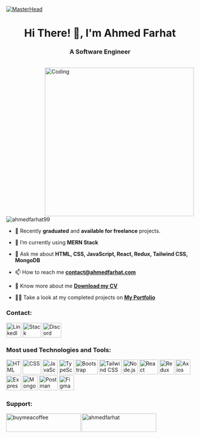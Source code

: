 [![MasterHead](https://res.cloudinary.com/rooot/image/upload/v1680246088/Portfolio/profile/Banner_aqw2fx.gif)](https://ahmedfarhat.com)
<h1 align="center">Hi There! 👋, I'm <span title="ROOT">Ahmed Farhat</span></h1>
<h3 align="center">A Software Engineer</h3>
<br>
<img align="right" alt="Coding" width="400" src="https://res.cloudinary.com/rooot/image/upload/v1727057537/Portfolio/myPicture.png">

<p align="left"> <img src="https://komarev.com/ghpvc/?username=ahmedfarhat99&label=Profile%20views&color=0e75b6&style=flat" alt="ahmedfarhat99" /> </p>

- 🔭 Recently **graduated** and **available for freelance** projects.

- 🌱 I’m currently using **MERN Stack**

- 💬 Ask me about **HTML, CSS, JavaScript, React, Redux, Tailwind CSS, MongoDB**

- 📫 How to reach me **contact@ahmedfarhat.com**

- 📄 Know more about me [**Download my CV**](https://cv.ahmedfarhat.com/en)

- 👨‍💻 Take a look at my completed projects on [**My Portfolio**](https://ahmedfarhat.com/portfolio)


<h3 align="left">Contact:</h3>
<p align="left">
<a href="https://www.linkedin.com/in/ahmedfarhat99/" target="_blank" rel="noreferrer" title="LinkedIn"><img align="center" src="https://res.cloudinary.com/rooot/image/upload/v1680248430/Portfolio/profile/contact/linkedin_du8yzr.svg" alt="LinkedIn" height="40" width="40" /></a>
<a href="https://stackoverflow.com/users/15625010/ahmed-farhat" target="_blank" rel="noreferrer" title="Stack Overflow"><img align="center" src="https://res.cloudinary.com/rooot/image/upload/v1680248507/Portfolio/profile/contact/stack-overflow_j5r35h.svg" alt="Stack Overflow" height="40" width="50" /></a>
<a href="https://alpha.ahmedfarhat.com" target="_blank" rel="noreferrer" title="Discord Server"><img align="center" src="https://res.cloudinary.com/rooot/image/upload/v1680249273/Portfolio/profile/contact/discord_td1qzc.svg" alt="Discord" height="40" width="50" /></a>
</p>


<h3 align="left">Most used Technologies and Tools:</h3>
<p align="left">
<img src="https://res.cloudinary.com/rooot/image/upload/v1727153098/Portfolio/profile/technologies/html.png" alt="HTML" title="HTML" width="40" height="40"/>
<img src="https://res.cloudinary.com/rooot/image/upload/v1727153098/Portfolio/profile/technologies/css.png" alt="CSS" title="CSS" width="50" height="40"/>
<img src="https://res.cloudinary.com/rooot/image/upload/v1727153098/Portfolio/profile/technologies/javascript.png" alt="JavaScript" title="JavaScript" width="40" height="40"/>
<img src="https://res.cloudinary.com/rooot/image/upload/v1727153097/Portfolio/profile/technologies/typescript.png" alt="TypeScript" title="TypeScript" width="40" height="40"/>
<img src="https://res.cloudinary.com/rooot/image/upload/v1727153097/Portfolio/profile/technologies/bootstrap.png" alt="Bootstrap" title="Bootstrap" width="60" height="40"/>
<img src="https://res.cloudinary.com/rooot/image/upload/v1727153101/Portfolio/profile/technologies/tailwindcss.png" alt="Tailwind CSS" title="Tailwind CSS" width="60" height="40"/>
<img src="https://res.cloudinary.com/rooot/image/upload/v1727153100/Portfolio/profile/technologies/nodejs.png" alt="Node.js" title="Node.js" width="40" height="40"/>
<img src="https://res.cloudinary.com/rooot/image/upload/v1727153100/Portfolio/profile/technologies/reactNative.png" alt="React" title="React" width="50" height="40"/>
<img src="https://res.cloudinary.com/rooot/image/upload/v1727153101/Portfolio/profile/technologies/redux.png" alt="Redux" title="Redux" width="40" height="40"/>
<img src="https://res.cloudinary.com/rooot/image/upload/v1727153100/Portfolio/profile/technologies/axios.png" alt="Axios" title="Axios" width="40" height="40"/>
<img src="https://res.cloudinary.com/rooot/image/upload/v1727153098/Portfolio/profile/technologies/express.png" alt="Express.js" title="Express.js" width="40" height="40"/>
<img src="https://res.cloudinary.com/rooot/image/upload/v1727153098/Portfolio/profile/technologies/mongodb.png" alt="MongoDB" title="MongoDB" width="40" height="40"/>
<img src="https://res.cloudinary.com/rooot/image/upload/v1727153100/Portfolio/profile/technologies/postman.png" alt="Postman" title="Postman" width="50" height="40"/>
<img src="https://res.cloudinary.com/rooot/image/upload/v1727153098/Portfolio/profile/technologies/figma.png" alt="Figma" title="Figma" width="40" height="40"/>
</p>


<h3 align="left">Support:</h3>
<p>
<a href="https://ba9chich.com/ahmedfarhat"><img align="left" src="https://res.cloudinary.com/rooot/image/upload/v1680253188/Portfolio/profile/support/bakchich_s4elxo.png" height="50" width="200" alt="buymeacoffee" /></a>
<a href="https://buymeacoffee.com/ahmedfarhat"><img align="left" src="https://res.cloudinary.com/rooot/image/upload/v1680252323/Portfolio/profile/support/buymeacoffee_cp5tuc.png" height="50" width="200" alt="ahmedfarhat" /></a>
</p>
<br><br>
